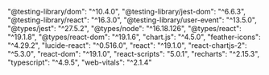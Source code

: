 "@testing-library/dom": "^10.4.0",
 "@testing-library/jest-dom": "^6.6.3",
 "@testing-library/react": "^16.3.0",
 "@testing-library/user-event": "^13.5.0",
 "@types/jest": "^27.5.2",
 "@types/node": "^16.18.126",
 "@types/react": "^19.1.8",
 "@types/react-dom": "^19.1.6",
 "chart.js": "^4.5.0",
 "feather-icons": "^4.29.2",
 "lucide-react": "^0.516.0",
 "react": "^19.1.0",
 "react-chartjs-2": "^5.3.0",
 "react-dom": "^19.1.0",
 "react-scripts": "5.0.1",
 "recharts": "^2.15.3",
 "typescript": "^4.9.5",
 "web-vitals": "^2.1.4"
